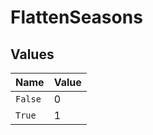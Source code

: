 # FlattenSeasons


## Values

| Name    | Value   |
| ------- | ------- |
| `False` | 0       |
| `True`  | 1       |